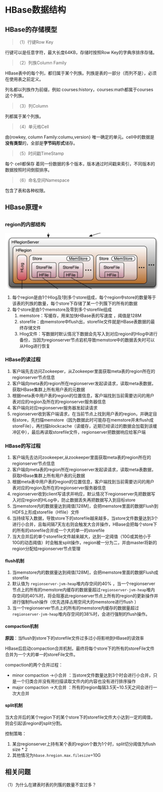 # HBase数据结构

## HBase的存储模型

> （1）行键Row Key

行键可以是任意字符，最大长度64KB，存储时按照Row Key的字典序排序存储。

> （2）列族Column Family

HBase表中的每个列，都归属于某个列族。列族是表的一部分（而列不是），必须在使用表之前定义。

列名都以列族作为前缀，例如 courses:history，courses:math都属于courses 这个列族。

> （3）列Column

列都属于某个列族。

> （4）单元格Cell

由{rowkey, column Family:columu,version} 唯一确定的单元。cell中的数据是**没有类型**的，全部是**字节码形式**储存。

> （5）时间戳TimeStamp

每个 cell都保存 着同一份数据的多个版本，版本通过时间戳来索引，不同版本的数据按照时间倒叙排序。

> （6）命名空间Namespace

包含了表和各种权限。

## HBase原理⭐

### region的内部结构 

![内部结构](assets/20190422205029.png)

1. 每个region是由1个Hlog及1到多个store组成，每个region中store的数量等于该表的列族的数量，每个store下存储了某一个列簇下的所有的数据
2. 每个store是由1个memstore及零到多个storefile组成
   1. memstore：写缓存，用来加快HBase表的写速度 ，阈值是128M
   2. storefile：由memstore中flush出，storefile文件就是HBase表数据的最终存储文件 
   3. Hlog文件：写数据时默认情况下数据会先写入到对应region的Hlog中进行备份，当因为regionserver节点宕机导致memstore中的数据丢失时可以从Hlog进行恢复

### HBase的读过程

1. 客户端先去访问Zookeeper，从Zookeeper里面获取meta表的region所在的regionserver节点信息
2. 客户端向meta表的region所在regionserver发起读请求，读取meta表数据，获取HBase集群上所有用户表的元数据
3. 根据meta表中用户表的region的位置信息，客户端找到当前需要访问的用户表对应的region及所在的regionserver服务器信息
4. 客户端向对应regionserver服务器发起读请求
5. regionserver收到客户端请求，在当前节点上找到用户表的region，并确定目标store，先扫描memstore（因为数据此时可能存在memstore并未flush成storeFile），再扫描blockcache（读缓存，近期已经读过的数据会加载到该缓冲区中），最后再读取storefile文件，regionserver把数据响应给客户端

### HBase的写过程

1. 客户端先去访问zookeeper,从zookeeper里面获取meta表的region所在的regionserver节点信息
2. 客户端向meta表的region所在regionserver发起读请求，读取meta表数据，获取HBase集群上所有用户表的元数据
3. 根据meta表中用户表的region的位置信息，客户端找到当前需要访问的用户表对应的region及所在的regionserver服务器信息
4. regionserver收到client写请求并响应，默认情况下regionserver先把数据写入对应region的HLog中，防止数据丢失再把数据写入到目标store
5. 当memstore内的数据量达到阈值[128M]，会把memstore里面的数据Flush到HDFS上形成storefile（Hfile）文件
6. 当持续写入数据，导致store下的storefile越来越多，当store文件数量达到3个进行小合并，且每间隔7天左右则会触发大合并操作，HBase会把每个store下的所有的storefile合并成一个大的单一的storefile
7. 当大合并后的单个storefile文件越来越大，达到一定阈值（10G或其他小于10G的动态阈值）时会触发split操作，region被一分为二，并由master将新的region分配给regionserver节点管理 

#### flush机制

1. 当memstore内的数据量达到阀值[128M]，会把memstore里面的数据Flush成storefile
2. 默认值为 `regionserver-jvm-heap`堆内存空间的40% ，当一个regionserver节点上的所有的memstore内缓存的数据量超过`regionserver-jvm-heap`堆内存空间的40%时，将会阻塞此regionserver节点上所有的region的更新操作并进行强制flush操作（优先选择占用空间大的memstore进行flush ）
3. 当一个regionserver节点上的所有的memstore内缓存的数据量超过`regionserver-jvm-heap`堆内存空间的38%时，会进行强制的flush操作。

#### compaction机制 

**原因**：当flush到store下的storefile文件过多过小将影响到HBase的读效率

HBase后启动compaction合并机制，最终将每个store下的所有的storeFile文件合并为一个大的单一的storeFile文件。

compaction的两个合并过程：

- minor compaction ->小合并 ：当store文件数量达到3个时会进行小合并，只是一个归类合并没有用扫描读取文件内的内容也没有进行排序操作
- major compaction ->大合并 ：所有的region每隔3.5天~10.5天之间会进行一次大合并

#### split机制

当大合并后的某个region下的某个store下的storefile文件大小达到一定的阈值，则会引起该region的split分割。

控制策略：

1. 某台regionserver上持有某个表的region个数为1个时，split切分阈值为flush size * 2
2. 其他情况为`hbase.hregion.max.filesize`=10G 

## 相关问题

（1）为什么在建表时表的列簇的数量不宜过多？